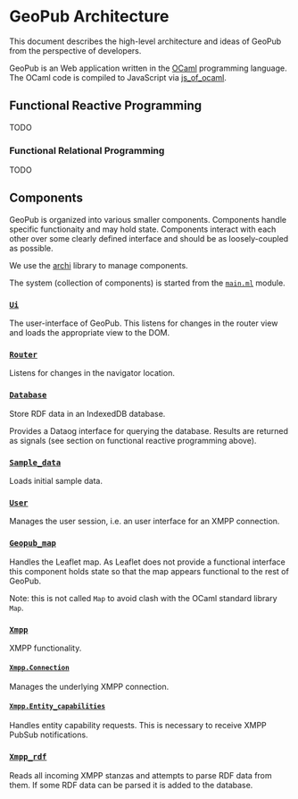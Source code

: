 # GeoPub Architecture

This document describes the high-level architecture and ideas of GeoPub from the perspective of developers.

GeoPub is an Web application written in the [OCaml](https://ocaml.org/) programming language. The OCaml code is compiled to JavaScript via [js_of_ocaml](https://github.com/ocsigen/js_of_ocaml/).

## Functional Reactive Programming

TODO

### Functional Relational Programming

TODO

## Components

GeoPub is organized into various smaller components. Components handle specific functionaity and may hold state. Components interact with each other over some clearly defined interface and should be as loosely-coupled as possible.

We use the [archi](https://github.com/anmonteiro/archi) library to manage components.

The system (collection of components) is started from the [`main.ml`](../src/geopub/main.ml) module.

### [`Ui`](../src/geopub/ui.ml)

The user-interface of GeoPub. This listens for changes in the router view and loads the appropriate view to the DOM.

### [`Router`](../src/geopub/router.ml)

Listens for changes in the navigator location.

### [`Database`](../src/geopub/database/database.mli)

Store RDF data in an IndexedDB database.

Provides a Dataog interface for querying the database. Results are returned as signals (see section on functional reactive programming above).

### [`Sample_data`](../src/geopub/sample_data.ml)

Loads initial sample data.

### [`User`](../src/geopub/user.ml)

Manages the user session, i.e. an user interface for an XMPP connection.

### [`Geopub_map`](../src/geopub/geopub_map.ml)

Handles the Leaflet map. As Leaflet does not provide a functional interface this component holds state so that the map appears functional to the rest of GeoPub.

Note: this is not called `Map` to avoid clash with the OCaml standard library `Map`.

### [`Xmpp`](../src/geopub/xmpp/xmpp.mli)

XMPP functionality.

#### [`Xmpp.Connection`](../src/geopub/xmpp/connection.ml)

Manages the underlying XMPP connection.

#### [`Xmpp.Entity_capabilities`](../src/geopub/xmpp/entity_capabilities.ml)

Handles entity capability requests. This is necessary to receive XMPP PubSub notifications.

### [`Xmpp_rdf`](../src/geopub/xmpp_rdf.ml)

Reads all incoming XMPP stanzas and attempts to parse RDF data from them. If some RDF data can be parsed it is added to the database.



